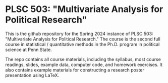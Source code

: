 # PLSC 503: "Multivariate Analysis for Political Research"
 
This is the github repository for the Spring 2024 instance of PLSC 503: "Multivariate Analysis for Political Research." The course is the second full course in statistical / quantitative methods in the Ph.D. program in political science at Penn State.

The repo contains all course materials, including the syllabus, most course readings, slides, example data, computer code, and homework exercises. It also contains example materials for constructing a research poster presentation using LaTeX.
